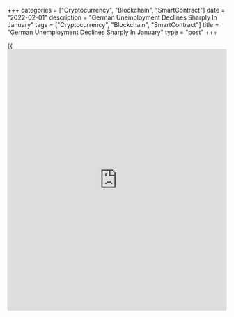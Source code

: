 +++
categories = ["Cryptocurrency", "Blockchain", "SmartContract"]
date = "2022-02-01"
description = "German Unemployment Declines Sharply In January"
tags = ["Cryptocurrency", "Blockchain", "SmartContract"]
title = "German Unemployment Declines Sharply In January"
type = "post"
+++

{{<iframe id="large-banner" src="https://www.bounty.group/#slide=22.0" width="100%" height="600" scrolling="no" style="border: 0px solid rgb(216, 221, 230); border-radius: 3px;">}}

Germany unemployment declined sharply in January, the Federal Labor
Agency showed on Tuesday.

The number of people out of work declined by 48,000 in January from the
previous month after decreasing 29,000 in December. Economists had
forecast a fall of 6,000.  
  
The unemployment rate fell to 5.1 percent in January from 5.2 percent in
December. The rate was forecast to remain unchanged at 5.2 percent.

According to labor force survey, the unemployment rate remained
unchanged at 3.2 percent in December, data from Destatis showed earlier
in the day. The number of unemployed decreased 11,600 to 1.37 million.

On an unadjusted basis, the jobless rate was 2.9 percent, down from 3.1
percent in November.

For comments and feedback [contact](https://www.playgroundfx.com/contact/): editorial@rtt[news](https://www.letsplayfx.com/blog/forex-news-website/).com

[Economic News][1]

 **What parts of the world are seeing the best (and worst) economic
performances lately? Click[here][2] to check out our [Econ Scorecard][2]
and find out! See up-to-the-moment [ranking](https://www.playgroundfx.com/blog/crypto-exchange-ranking/)s for the best and worst
performers in [GDP][3], [unemployment rate][4], [inflation][5] and much
more.**

   1. www.rtt[news](https://www.letsplayfx.com/blog/forex-news-website/).com/Content/EconomicNews.aspx
   2. www.rtt[news](https://www.letsplayfx.com/blog/forex-news-website/).com/economic-scorecard/world-rank/retail-sales/highest-performance.aspx
   3. www.rtt[news](https://www.letsplayfx.com/blog/forex-news-website/).com/economic-scorecard/world-rank/GDP/highest-performance.aspx
   4. www.rtt[news](https://www.letsplayfx.com/blog/forex-news-website/).com/economic-scorecard/world-rank/unemployment-rate/lowest-performance.aspx
   5. www.rtt[news](https://www.letsplayfx.com/blog/forex-news-website/).com/economic-scorecard/world-rank/CPI/highest-performance.aspx